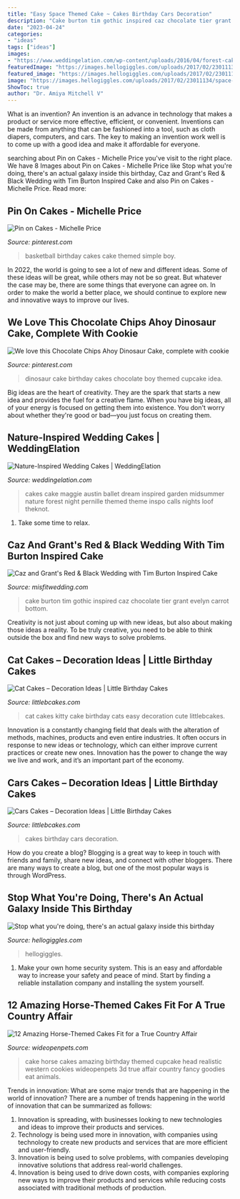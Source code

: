 ```yaml
---
title: "Easy Space Themed Cake ~ Cakes Birthday Cars Decoration"
description: "Cake burton tim gothic inspired caz chocolate tier grant evelyn carrot bottom"
date: "2023-04-24"
categories:
- "ideas"
tags: ["ideas"]
images:
- "https://www.weddingelation.com/wp-content/uploads/2016/04/forest-cake-e1461227152217.jpg"
featuredImage: "https://images.hellogiggles.com/uploads/2017/02/23011134/space-cake-imgur.jpg"
featured_image: "https://images.hellogiggles.com/uploads/2017/02/23011134/space-cake-imgur.jpg"
image: "https://images.hellogiggles.com/uploads/2017/02/23011134/space-cake-imgur.jpg"
ShowToc: true
author: "Dr. Amiya Mitchell V"
---
```



What is an invention?
An invention is an advance in technology that makes a product or service more effective, efficient, or convenient. Inventions can be made from anything that can be fashioned into a tool, such as cloth diapers, computers, and cars. The key to making an invention work well is to come up with a good idea and make it affordable for everyone.

	

		
searching about Pin on Cakes - Michelle Price you've visit to the right place. We have 8 Images about Pin on Cakes - Michelle Price like Stop what you&#039;re doing, there&#039;s an actual galaxy inside this birthday, Caz and Grant&#039;s Red &amp; Black Wedding with Tim Burton Inspired Cake and also Pin on Cakes - Michelle Price. Read more:
		
    
## Pin On Cakes - Michelle Price

<img loading=lazy src="https://i.pinimg.com/736x/d1/8d/fc/d18dfcceed31d279b35d8cf70c98141b--basketball-birthday-cakes-basketball-stuff.jpg" onerror="this.onerror=null;this.src='https://tse4.mm.bing.net/th?id=OIP.zN7wZIhpMCl9vBem2AUqiwHaJ3&amp;pid=15.1';" alt="Pin on Cakes - Michelle Price">

_Source: pinterest.com_

>basketball birthday cakes cake themed simple boy. 

	

In 2022, the world is going to see a lot of new and different ideas. Some of these ideas will be great, while others may not be so great. But whatever the case may be, there are some things that everyone can agree on. In order to make the world a better place, we should continue to explore new and innovative ways to improve our lives.

    
## We Love This Chocolate Chips Ahoy Dinosaur Cake, Complete With Cookie

<img loading=lazy src="https://i.pinimg.com/736x/56/52/a1/5652a1132f29f5c7e78df83e891a7cbf--dinosaur-cupcake-cake-dinosaur-birthday-cakes.jpg?b=t" onerror="this.onerror=null;this.src='https://tse2.mm.bing.net/th?id=OIP.dMF8sW9PmY1eAn2-xORL6QHaKq&amp;pid=15.1';" alt="We love this Chocolate Chips Ahoy Dinosaur Cake, complete with cookie">

_Source: pinterest.com_

>dinosaur cake birthday cakes chocolate boy themed cupcake idea. 

	

Big ideas are the heart of creativity. They are the spark that starts a new idea and provides the fuel for a creative flame. When you have big ideas, all of your energy is focused on getting them into existence. You don't worry about whether they're good or bad—you just focus on creating them.

    
## Nature-Inspired Wedding Cakes | WeddingElation

<img loading=lazy src="https://www.weddingelation.com/wp-content/uploads/2016/04/forest-cake-e1461227152217.jpg" onerror="this.onerror=null;this.src='https://tse3.mm.bing.net/th?id=OIP.Fem4TvWBWNXcH8gDN6DhAAHaLH&amp;pid=15.1';" alt="Nature-Inspired Wedding Cakes | WeddingElation">

_Source: weddingelation.com_

>cakes cake maggie austin ballet dream inspired garden midsummer nature forest night pernille themed theme inspo calls nights loof theknot. 

	

1. Take some time to relax.

    
## Caz And Grant&#039;s Red &amp; Black Wedding With Tim Burton Inspired Cake

<img loading=lazy src="https://im.misfitwedding.com/ci198/red-and-black-wedding-cake-705-01.jpg" onerror="this.onerror=null;this.src='https://tse2.mm.bing.net/th?id=OIP.QvkK24Puy2Wx0jL946WHBQHaLH&amp;pid=15.1';" alt="Caz and Grant&#039;s Red &amp; Black Wedding with Tim Burton Inspired Cake">

_Source: misfitwedding.com_

>cake burton tim gothic inspired caz chocolate tier grant evelyn carrot bottom. 

	

Creativity is not just about coming up with new ideas, but also about making those ideas a reality. To be truly creative, you need to be able to think outside the box and find new ways to solve problems.

    
## Cat Cakes – Decoration Ideas | Little Birthday Cakes

<img loading=lazy src="http://www.littlebcakes.com/wp-content/uploads/2014/01/Kitty-Cat-Cakes-760x1024.jpg" onerror="this.onerror=null;this.src='https://tse2.mm.bing.net/th?id=OIP.l4KHsdZxZ2VTkj9qHqOFnwHaJ-&amp;pid=15.1';" alt="Cat Cakes – Decoration Ideas | Little Birthday Cakes">

_Source: littlebcakes.com_

>cat cakes kitty cake birthday cats easy decoration cute littlebcakes. 

	

Innovation is a constantly changing field that deals with the alteration of methods, machines, products and even entire industries. It often occurs in response to new ideas or technology, which can either improve current practices or create new ones. Innovation has the power to change the way we live and work, and it’s an important part of the economy.

    
## Cars Cakes – Decoration Ideas | Little Birthday Cakes

<img loading=lazy src="http://www.littlebcakes.com/wp-content/uploads/2014/01/Cars-Birthday-Cakes.jpg" onerror="this.onerror=null;this.src='https://tse3.mm.bing.net/th?id=OIP.twbniwOvul7KC054CcKDQgHaLD&amp;pid=15.1';" alt="Cars Cakes – Decoration Ideas | Little Birthday Cakes">

_Source: littlebcakes.com_

>cakes birthday cars decoration. 

	

How do you create a blog?
Blogging is a great way to keep in touch with friends and family, share new ideas, and connect with other bloggers. There are many ways to create a blog, but one of the most popular ways is through WordPress.

    
## Stop What You&#039;re Doing, There&#039;s An Actual Galaxy Inside This Birthday

<img loading=lazy src="https://images.hellogiggles.com/uploads/2017/02/23011134/space-cake-imgur.jpg" onerror="this.onerror=null;this.src='https://tse3.mm.bing.net/th?id=OIP.w0H99K_qHtsoIZQEiMY9qgHaKK&amp;pid=15.1';" alt="Stop what you&#039;re doing, there&#039;s an actual galaxy inside this birthday">

_Source: hellogiggles.com_

>hellogiggles. 

	

1. Make your own home security system. This is an easy and affordable way to increase your safety and peace of mind. Start by finding a reliable installation company and installing the system yourself.

    
## 12 Amazing Horse-Themed Cakes Fit For A True Country Affair

<img loading=lazy src="http://cdn0.wideopenpets.com/wp-content/uploads/2016/04/cake-2.jpg" onerror="this.onerror=null;this.src='https://tse2.mm.bing.net/th?id=OIP.-EJJt_qIt9gh-TVzAHRuSgHaJ4&amp;pid=15.1';" alt="12 Amazing Horse-Themed Cakes Fit for a True Country Affair">

_Source: wideopenpets.com_

>cake horse cakes amazing birthday themed cupcake head realistic western cookies wideopenpets 3d true affair country fancy goodies eat animals. 

	

Trends in innovation: What are some major trends that are happening in the world of innovation?
There are a number of trends happening in the world of innovation that can be summarized as follows: 
1. Innovation is spreading, with businesses looking to new technologies and ideas to improve their products and services. 
2. Technology is being used more in innovation, with companies using technology to create new products and services that are more efficient and user-friendly. 
3. Innovation is being used to solve problems, with companies developing innovative solutions that address real-world challenges. 
4. Innovation is being used to drive down costs, with companies exploring new ways to improve their products and services while reducing costs associated with traditional methods of production.


